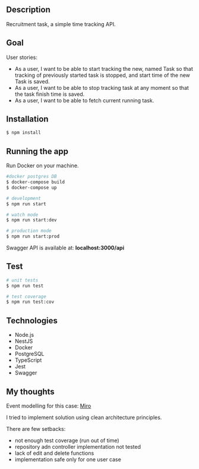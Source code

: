 ## Description

Recruitment task, a simple time tracking API.

## Goal

User stories:

* As a user, I want to be able to start tracking the new, named Task so that tracking of previously started task is stopped, and start time of the new Task is saved.
* As a user, I want to be able to stop tracking task at any moment so that the task finish time is saved.
* As a user, I want to be able to fetch current running task.

## Installation

```bash
$ npm install
```

## Running the app

Run Docker on your machine.

```bash
#docker postgres DB
$ docker-compose build
$ docker-compose up

# development
$ npm run start

# watch mode
$ npm run start:dev

# production mode
$ npm run start:prod
```

Swagger API is available at: **localhost:3000/api**

## Test

```bash
# unit tests
$ npm run test

# test coverage
$ npm run test:cov
```

## Technologies

- Node.js
- NestJS
- Docker
- PostgreSQL
- TypeScript
- Jest
- Swagger

## My thoughts

Event modelling for this case:
[Miro](https://miro.com/app/board/o9J_lB4NYDU=/)

I tried to implement solution using clean architecture principles.

There are few setbacks:
- not enough test coverage (run out of time)
- repository adn controller implementation not tested
- lack of edit and delete functions
- implementation safe only for one user case

